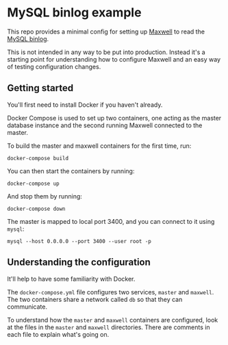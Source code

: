 # MySQL binlog example

This repo provides a minimal config for setting up [Maxwell][1] to read the
[MySQL binlog][2].

This is not intended in any way to be put into production. Instead it's a
starting point for understanding how to configure Maxwell and an easy way of
testing configuration changes.

## Getting started

You'll first need to install Docker if you haven't already.

Docker Compose is used to set up two containers, one acting as the master
database instance and the second running Maxwell connected to the master.

To build the master and maxwell containers for the first time, run:

```
docker-compose build
```

You can then start the containers by running:

```
docker-compose up
```

And stop them by running:

```
docker-compose down
```

The master is mapped to local port 3400, and you can connect to it using
`mysql`:

```
mysql --host 0.0.0.0 --port 3400 --user root -p
```

[1]: http://maxwells-daemon.io/
[2]: https://dev.mysql.com/doc/refman/8.0/en/binary-log.html

## Understanding the configuration

It'll help to have some familiarity with Docker.

The `docker-compose.yml` file configures two services, `master` and `maxwell`.
The two containers share a network called `db` so that they can communicate.

To understand how the `master` and `maxwell` containers are configured, look at
the files in the `master` and `maxwell` directories. There are comments in each
file to explain what's going on.
